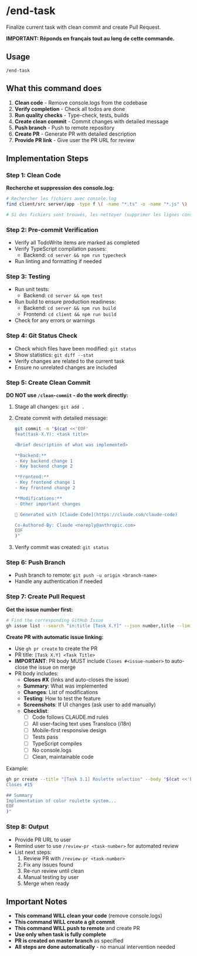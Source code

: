 # /end-task

Finalize current task with clean commit and create Pull Request.

**IMPORTANT: Réponds en français tout au long de cette commande.**

## Usage

```
/end-task
```

## What this command does

1. **Clean code** - Remove console.logs from the codebase
2. **Verify completion** - Check all todos are done
3. **Run quality checks** - Type-check, tests, builds
4. **Create clean commit** - Commit changes with detailed message
5. **Push branch** - Push to remote repository
6. **Create PR** - Generate PR with detailed description
7. **Provide PR link** - Give user the PR URL for review

## Implementation Steps

### Step 1: Clean Code

**Recherche et suppression des console.log:**
```bash
# Rechercher les fichiers avec console.log
find client/src server/app -type f \( -name "*.ts" -o -name "*.js" \) ! -path "*/node_modules/*" ! -path "*/dist/*" ! -path "*/build/*" -exec grep -l "console\." {} \;

# Si des fichiers sont trouvés, les nettoyer (supprimer les lignes console.log/debug/info/warn/error)
```

### Step 2: Pre-commit Verification

- Verify all TodoWrite items are marked as completed
- Verify TypeScript compilation passes:
  - Backend: `cd server && npm run typecheck`
- Run linting and formatting if needed

### Step 3: Testing

- Run unit tests:
  - Backend: `cd server && npm test`
- Run build to ensure production readiness:
  - Backend: `cd server && npm run build`
  - Frontend: `cd client && npm run build`
- Check for any errors or warnings

### Step 4: Git Status Check

- Check which files have been modified: `git status`
- Show statistics: `git diff --stat`
- Verify changes are related to the current task
- Ensure no unrelated changes are included

### Step 5: Create Clean Commit

**DO NOT use `/clean-commit` - do the work directly:**

1. Stage all changes: `git add .`

2. Create commit with detailed message:
   ```bash
   git commit -m "$(cat <<'EOF'
   feat(task-X.Y): <task title>

   <Brief description of what was implemented>

   **Backend:**
   - Key backend change 1
   - Key backend change 2

   **Frontend:**
   - Key frontend change 1
   - Key frontend change 2

   **Modifications:**
   - Other important changes

   🤖 Generated with [Claude Code](https://claude.com/claude-code)

   Co-Authored-By: Claude <noreply@anthropic.com>
   EOF
   )"
   ```

3. Verify commit was created: `git status`

### Step 6: Push Branch

- Push branch to remote: `git push -u origin <branch-name>`
- Handle any authentication if needed

### Step 7: Create Pull Request

**Get the issue number first:**
```bash
# Find the corresponding GitHub Issue
gh issue list --search "in:title [Task X.Y]" --json number,title --limit 1
```

**Create PR with automatic issue linking:**
- Use `gh pr create` to create the PR
- PR title: `[Task X.Y] <Task Title>`
- **IMPORTANT**: PR body MUST include `Closes #<issue-number>` to auto-close the issue on merge
- PR body includes:
  - **Closes #X** (links and auto-closes the issue)
  - **Summary**: What was implemented
  - **Changes**: List of modifications
  - **Testing**: How to test the feature
  - **Screenshots**: If UI changes (ask user to add manually)
  - **Checklist**:
    - [ ] Code follows CLAUDE.md rules
    - [ ] All user-facing text uses Transloco (i18n)
    - [ ] Mobile-first responsive design
    - [ ] Tests pass
    - [ ] TypeScript compiles
    - [ ] No console.logs
    - [ ] Clean, maintainable code

Example:
```bash
gh pr create --title "[Task 3.1] Roulette selection" --body "$(cat <<'EOF'
Closes #15

## Summary
Implementation of color roulette system...
EOF
)"
```

### Step 8: Output

- Provide PR URL to user
- Remind user to use `/review-pr <task-number>` for automated review
- List next steps:
  1. Review PR with `/review-pr <task-number>`
  2. Fix any issues found
  3. Re-run review until clean
  4. Manual testing by user
  5. Merge when ready

## Important Notes

- **This command WILL clean your code** (remove console.logs)
- **This command WILL create a git commit**
- **This command WILL push to remote** and create PR
- **Use only when task is fully complete**
- **PR is created on master branch** as specified
- **All steps are done automatically** - no manual intervention needed
